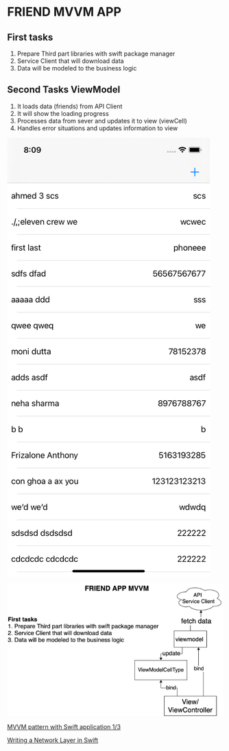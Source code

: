# FRIEND  MVVM APP


## First tasks

1. Prepare Third part libraries with swift package manager
2. Service Client that will download data
3. Data will be modeled to the business logic

## Second Tasks ViewModel
1. It loads data (friends) from API Client
2. It will show the loading progress
3. Processes data from sever and updates it to view (viewCell)
4. Handles error situations and updates information to view 


![Flow Diagram](https://github.com/viktorHbenitez/FRIEND-MVVM-APP/blob/main/Sketch/version1.png)  


![Flow Diagram](https://github.com/viktorHbenitez/FRIEND-MVVM-APP/blob/main/Sketch/FRIEND-APP-MVVM.png)  


[MVVM pattern with Swift application 1/3](http://swiftyjimmy.com/mvvm-with-swift-application-part1/)  

[Writing a Network Layer in Swift](https://medium.com/flawless-app-stories/writing-network-layer-in-swift-protocol-oriented-approach-4fa40ef1f908)  

